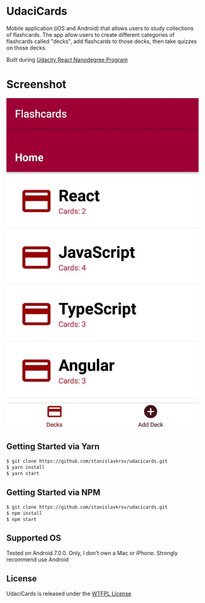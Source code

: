 # UdaciCards

Mobile application (iOS and Android) that allows users to study collections of flashcards.
The app allow users to create different categories of flashcards called "decks", add flashcards to those decks,
then take quizzes on those decks.

Built during [Udacity React Nanodegree Program](https://www.udacity.com/course/react-nanodegree--nd019)

# Screenshot

![Mobile Flashcards Screenshot](/assets/screenshot.jpg?raw=true)

## Getting Started via Yarn

```shell
$ git clone https://github.com/stanislavkrsv/udacicards.git
$ yarn install
$ yarn start
```

## Getting Started via NPM

```shell
$ git clone https://github.com/stanislavkrsv/udacicards.git
$ npm install
$ npm start
```

## Supported OS

Tested on Android 7.0.0. Only, I don't own a Mac or iPhone.
Strongly recommend use Android

## License

UdaciCards is released under the [WTFPL License](LICENSE)
